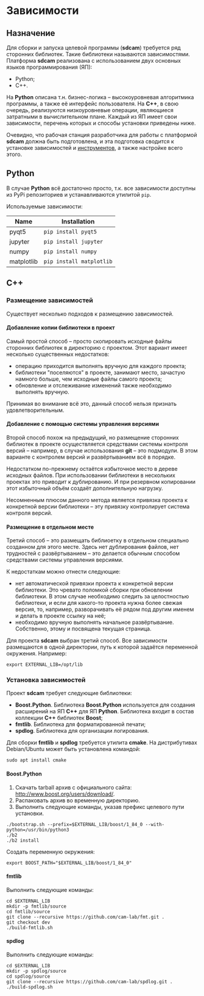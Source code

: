 # Зависимости

## Назначение

Для сборки и запуска целевой программы (**sdcam**) требуется ряд сторонних библиотек. Такие библиотеки называются зависимостями. Платформа **sdcam** реализована с использованием двух основных языков программирования (ЯП):

* Python;
* C++.

На **Python** описана т.н. бизнес-логика&nbsp;– высокоуровневая алгоритмика программы, а также её интерфейс пользователя. На **C++**, в свою очередь, реализуются низкоуровневые операции, являющиеся затратными в вычислительном плане. Каждый из ЯП имеет свои зависимости, перечень которых и способы установки приведены ниже.

Очевидно, что рабочая станция разработчика для работы с платформой **sdcam** должна быть подготовлена, и эта подготовка сводится к установке зависимостей и [инструментов](../tools), а также настройке всего этого.

## Python

В случае **Python** всё достаточно просто, т.к. все зависимости доступны из PyPi репозиториев и устанавливаются утилитой `pip`. 

Используемые зависимости:

|  Name        | Installation                |
|--------------|-----------------------------|
| pyqt5        | `pip install pyqt5`         |
| jupyter      | `pip install jupyter`       |
| numpy        | `pip install numpy`         |
| matplotlib   | `pip install matplotlib`    |


## C++

### Размещение зависимостей

Существует несколько подходов к размещению зависимостей. 

#### Добавление копии библиотеки в проект

Самый простой способ&nbsp;– просто скопировать исходные файлы сторонних библиотек в директорию с проектом. Этот вариант имеет несколько существенных недостатков:

* операцию приходится выполнять вручную для каждого проекта;
* библиотеки "поселяются" в проекте, занимают место, зачастую намного больше, чем исходные файлы
  самого проекта;
* обновление и отслеживание изменений также необходимо выполнять вручную.

Принимая во внимание всё это, данный способ нельзя признать удовлетворительным.

#### Добавление с помощью системы управления версиями

Второй способ похож на предыдущий, но размещение сторонних библиотек в проекте осуществляется средствами системы контроля версий&nbsp;– например, в случае использования **git**&nbsp;– это подмодули. В этом варианте с контролем версий и развёртыванием всё в порядке.

Недостатком по-прежнему остаётся избыточное место в дереве исходных файлов. При использовании библиотеки в нескольких проектах это приводит к дублированию. И при резервном копировании этот избыточный объём создаёт дополнительную нагрузку.

Несомненным плюсом данного метода является привязка проекта к конкретной версии библиотеки&nbsp;– эту привязку контролирует система контроля версий.


#### Размещение в отдельном месте

Третий способ&nbsp;– это размещать библиоетку в отдельном специально созданном для этого месте. Здесь нет дублирования файлов, нет трудностей с развёртыванием&nbsp;– это делается обычным способом средствами системы управления версиями. 

К недостаткам можно отнести следующие:

  * нет автоматической привязки проекта к конкретной версии библиотеки. Это чревато поломкой сборки
    при обновлении библиотеки. В этом случае необходимо следить за целостностью библиотеки, и если
    для какого-то проекта нужна более свежая версия, то, например, разворачивать её рядом под
    другим именем и делать в проекте ссылку на неё;
  * необходимо вручную выполнять начальное развёртывание. Собственно, этому и посвящена текущая
    страница.

Для проекта **sdcam** выбран третий способ. Все зависимости размещаются в одной директории, путь к которой задаётся переменной окружения. Например:

```shell
export EXTERNAL_LIB=/opt/lib
```

### Установка зависимостей

Проект **sdcam** требует следующие библиотеки:

  * **Boost.Python**. Библиотека **Boost.Python** используется для создания расширений на ЯП **C++**
      для ЯП **Python**. Библиотека входит в состав коллекции **С++** библиотек **Boost**;
  * **fmtlib**. Библиотека для форматированной печати;
  * **spdlog**. Библиотека для организации логирования.

Для сборки **fmtlib** и **spdlog** требуется утилита **cmake**. На дистрибутивах Debian/Ubuntu может быть установлена командой:

```shell
sudo apt install cmake
```

#### Boost.Python

1. Скачать tarball архив с официального сайта: http://www.boost.org/users/download/.
2. Распаковать архив во временную директорию.
3. Выполнить следующие команды, указав префикс целевого пути установки.

```shell
./bootstrap.sh --prefix=$EXTERNAL_LIB/boost/1_84_0 --with-python=/usr/bin/python3 
./b2
./b2 install
```

Создать переменную окружения:

```shell
export BOOST_PATH="$EXTERNAL_LIB/boost/1_84_0"
```

#### fmtlib

Выполнить следующие команды:

```shell
cd $EXTERNAL_LIB
mkdir -p fmtlib/source
cd fmtlib/source
git clone --recursive https://github.com/cam-lab/fmt.git .
git checkout dev
./build-fmtlib.sh
```

#### spdlog

Выполнить следующие команды:

```shell
cd $EXTERNAL_LIB
mkdir -p spdlog/source
cd spdlog/source
git clone --recursive https://github.com/cam-lab/spdlog.git .
./build-spdlog.sh
```
